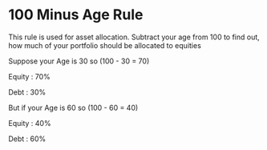 # 100 Minus Age Rule

This rule is used for asset allocation. Subtract your age from 100 to find out, how much of your portfolio should be allocated to equities

Suppose your Age is 30 so (100 - 30 = 70)

Equity : 70%

Debt : 30%

But if your Age is 60 so (100 - 60 = 40)

Equity : 40%

Debt : 60%

